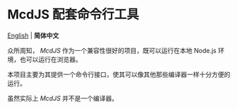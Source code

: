 # McdJS 配套命令行工具

[English](https://github.com/n9gc/mcdjs/blob/HEAD/packages/mcdjs-cli/README-en.md) | **简体中文**

众所周知， *McdJS* 作为一个兼容性很好的项目，既可以运行在本地 Node.js 环境，也可以运行在浏览器。

本项目主要为其提供一个命令行接口，使其可以像其他那些编译器一样十分方便的运行。

虽然实际上 *McdJS* 并不是一个编译器。
